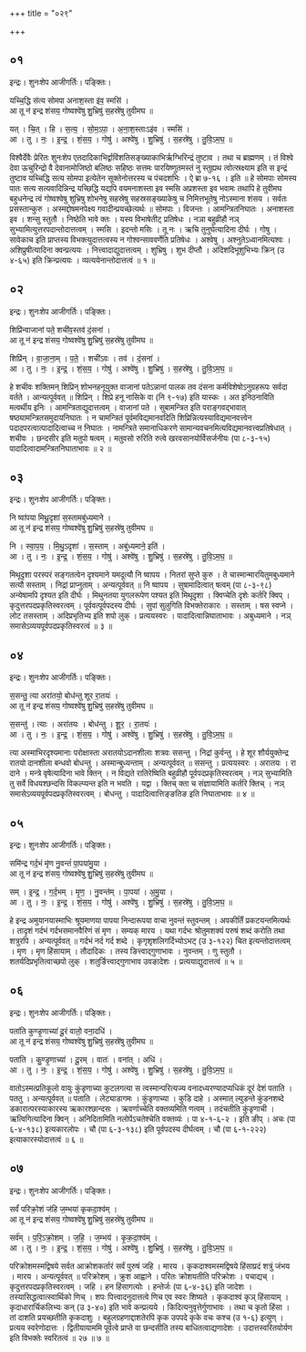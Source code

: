 +++
title = "०२९"

+++


## ०१
इन्द्रः। शुनःशेप आजीगर्तिः। पङ्क्तिः।

यच्चि॒द्धि स॑त्य सोमपा अनाश॒स्ता इ॑व॒ स्मसि॑ ।  
आ तू न॑ इन्द्र शंसय॒ गोष्वश्वे॑षु शु॒भ्रिषु॑ स॒हस्रे॑षु तुवीमघ ॥

यत् । चि॒त् । हि । स॒त्य॒ । सो॒म॒ऽपा॒ । अ॒ना॒श॒स्ताःऽइ॑व । स्मसि॑ ।  
आ । तु । नः॒ । इ॒न्द्र॒ । शं॒स॒य॒ । गोषु॑ । अश्वे॑षु । शु॒भ्रिषु॑ । स॒हस्रे॑षु । तु॒वि॒ऽम॒घ॒ ॥

विश्वैर्देवैः प्रेरितः शुनःशेप एतदादिकाभिर्द्वाविंशतिसङ्ख्याकाभिर्ऋग्भिरिन्द्रं तुष्टाव । तथा च ब्राह्मणम् । तं विश्वे देवा ऊचुरिन्द्रो वै देवानामोजिष्ठो बलिष्ठः सहिष्ठः सत्तमः पारयिष्णुतमस्तं नु स्तुह्यथ त्वोत्स्रक्ष्याम इति स इन्द्रं तुष्टाव यच्चिद्धि सत्य सोमपा इत्येतेन सूक्तेनोत्तरस्य च पंचदशभिः । ऐ ब्रा ७-१६ । इति ॥ हे सोमपाः सोमस्य पातः सत्य सत्यवादिन्निन्द्र यच्छिद्धि यद्यपि वयमनाशस्ता इव स्मसि अप्रशस्ता इव भवामः तथापि हे तुवीमघ बहुधनेन्द्र त्वं गोष्वश्वेषु शुभ्रिषु शोभनेषु सहस्रेषु सहस्रसङ्ख्याकेषु च निमित्तभूतेषु नोऽस्माना शंसय । सर्वतः प्रसस्तान्कुरु । अस्मद्दोषमनपेक्ष्य गवादीन्प्रयच्छेत्यर्थः ॥ सोमपाः । विजन्तः । आमन्त्रितनिघातः । अनाशस्ता इव । शन्सु स्तुतौ । निष्ठेति भावे क्तः । यस्य विभाषेतीट् प्रतिषेधः । नञा बहुव्रीहौ नञ् सुभ्यामित्युत्तरपदान्तोदात्तत्वम् । स्मसि । इदन्तो मसिः । तू नः । ऋचि तुनुघेत्यादिना दीर्घः । गोषु । सावेकाच इति प्राप्तस्य विभक्त्युदात्तत्वस्य न गोश्वन्साववर्णेति प्रतिषेधः । अश्वेषु । अश्नुतेऽध्वानमित्यश्वः । अशिप्रुषीत्यादिना क्वन्प्रत्ययः । नित्त्वादाद्युदात्तत्वम् । शुभ्रिषु । शुभ दीप्तौ । अदिशदिभूशुभिभ्यः क्रिन् (उ ४-६५) इति क्रिन्प्रत्ययः । व्यत्ययेनान्तोदात्तत्वं ॥ १ ॥

## ०२
इन्द्रः। शुनःशेप आजीगर्तिः। पङ्क्तिः।

शिप्रि॑न्वाजानां पते॒ शची॑व॒स्तव॑ दं॒सना॑ ।  
आ तू न॑ इन्द्र शंसय॒ गोष्वश्वे॑षु शु॒भ्रिषु॑ स॒हस्रे॑षु तुवीमघ ॥

शिप्रि॑न् । वा॒जा॒ना॒म् । प॒ते॒ । शची॑ऽवः । तव॑ । दं॒सना॑ ।  
आ । तु । नः॒ । इ॒न्द्र॒ । शं॒स॒य॒ । गोषु॑ । अश्वे॑षु । शु॒भ्रिषु॑ । स॒हस्रे॑षु । तु॒वि॒ऽम॒घ॒ ॥

हे शचीवः शक्तिमन् शिप्रिन् शोभनहनूयुक्त वाजानां पतेऽन्नानां पालक तव दंसना कर्मविशेषोऽनुग्रहरूपः सर्वदा वर्तते । आन्यत्पूर्ववत् ॥ शिप्रिन् । शिप्रे हनू नासिके वा (नि ९-१७) इति यास्कः । अत इनिठनाविति मत्वर्थीय इनिः । आमन्त्रिताद्युदात्तत्वम् । वाजानां पते । सुबामन्त्रित इति पराङ्गवद्भावात् षष्ठ्यामन्त्रितसमुदायनिघातः । न चामन्त्रितं पूर्वमविद्यमानवदिति शिप्रिन्नित्यस्याविद्यमानवत्त्वेन पदादपरत्वात्पादादित्वाच्च न निघातः । नामन्त्रिते समानाधिकरणे सामान्यवचनमित्यविद्यमानवत्त्वप्रतिषेधात् । शचीवः । छन्दसीर इति मतुपो षत्वम् । मतुवसो रुरिति रुत्वे खरवसानयोर्विसर्जनीयः (पा ८-३-१५) पादादित्वादामन्त्रितनिघाताभावः ॥ २ ॥

## ०३
इन्द्रः। शुनःशेप आजीगर्तिः। पङ्क्तिः।

नि ष्वा॑पया मिथू॒दृशा॑ स॒स्तामबु॑ध्यमाने ।  
आ तू न॑ इन्द्र शंसय॒ गोष्वश्वे॑षु शु॒भ्रिषु॑ स॒हस्रे॑षु तुवीमघ ॥

नि । स्वा॒प॒य॒ । मि॒थु॒ऽदृशा॑ । स॒स्ताम् । अबु॑ध्यमाने॒ इति॑ ।  
आ । तु । नः॒ । इ॒न्द्र॒ । शं॒स॒य॒ । गोषु॑ । अश्वे॑षु । शु॒भ्रिषु॑ । स॒हस्रे॑षु । तु॒वि॒ऽम॒घ॒ ॥

मिथूदृशा परस्परं सङ्गतत्वेन दृश्यमाने यमदूत्यौ नि ष्वापय । नितरां सुप्ते कुरु । ते चास्मान्मारयितुमबुध्यमाने सत्यौ सस्ताम् । निद्रां प्राप्नुताम् । अन्यत्पूर्ववत् ॥ नि ष्वापय । सुषामादित्वात् षत्वम् (पा ८-३-९८) अन्येषामपि दृश्यत इति दीर्घः । मिथुनतया युगलरूपेण पश्यत इति मिथूदृशा । क्विप्चेति दृशेः कर्तरि क्विप् । कृदुत्तरपदप्रकृतिस्वरत्वम् । पूर्ववत्पूर्वपदस्य दीर्घः । सुपां सुलुगिति विभक्तेराकारः । सस्ताम् । षस स्वप्ने । लोट तसस्ताम् । अदिप्रभृतिभ्य इति शपो लुक् । प्रत्ययस्वरः । पादादित्वान्निघाताभावः । अबुध्यमाने । नञ् समासेऽव्ययपूर्वपदप्रकृतिस्वरत्वं ॥ ३ ॥

## ०४
इन्द्रः। शुनःशेप आजीगर्तिः। पङ्क्तिः।

स॒सन्तु॒ त्या अरा॑तयो॒ बोध॑न्तु शूर रा॒तयः॑ ।  
आ तू न॑ इन्द्र शंसय॒ गोष्वश्वे॑षु शु॒भ्रिषु॑ स॒हस्रे॑षु तुवीमघ ॥

स॒सन्तु॑ । त्याः । अरा॑तयः । बोध॑न्तु । शू॒र॒ । रा॒तयः॑ ।  
आ । तु । नः॒ । इ॒न्द्र॒ । शं॒स॒य॒ । गोषु॑ । अश्वे॑षु । शु॒भ्रिषु॑ । स॒हस्रे॑षु । तु॒वि॒ऽम॒घ॒ ॥

त्या अस्माभिरदृश्यमानाः परोक्षास्ता अरातयोऽदानशीलाः शत्रवः ससन्तु । निद्रां कुर्वन्तु । हे शूर शौर्ययुक्तेन्द्र रातयो दानशीला बन्धवो बोधन्तु । अस्मान्बुध्यन्ताम् । अन्यत्पूर्ववत् ॥ ससन्तु । प्रत्ययस्वरः । अरातयः । रा दाने । मन्त्रे वृषेत्यादिना भावे क्तिन् । न विद्यते रातिरेष्विति बहुव्रीहौ पूर्वपदप्रकृतिस्वरत्वम् । नञ् सुभ्यामिति तु सर्वे विधयश्छन्दसि विकल्प्यन्त इति न भवति । यद्वा । क्तिच् क्ता च संज्ञायामिति कर्तरि क्तिच् । नञ् समासेऽव्ययपूर्वपदप्रकृतिस्वरत्वम् । बोधन्तु । पादादित्वात्तिङ्ङतिङ इति निघाताभावः ॥ ४ ॥

## ०५
इन्द्रः। शुनःशेप आजीगर्तिः। पङ्क्तिः।

समि॑न्द्र गर्द॒भं मृ॑ण नु॒वन्तं॑ पा॒पया॑मु॒या ।  
आ तू न॑ इन्द्र शंसय॒ गोष्वश्वे॑षु शु॒भ्रिषु॑ स॒हस्रे॑षु तुवीमघ ॥

सम् । इ॒न्द्र॒ । ग॒र्द॒भम् । मृ॒ण॒ । नु॒वन्त॑म् । पा॒पया॑ । अ॒मु॒या ।  
आ । तु । नः॒ । इ॒न्द्र॒ । शं॒स॒य॒ । गोषु॑ । अश्वे॑षु । शु॒भ्रिषु॑ । स॒हस्रे॑षु । तु॒वि॒ऽम॒घ॒ ॥

हे इन्द्र अमुयानयास्माभिः श्रूयमाणया पापया निन्दारूपया वाचा नुवन्तं स्तुवन्तम् । अपकीर्तिं प्रकटयन्तमित्यर्थः । तादृशं गर्दभं गर्दभसमानवैरिणं सं मृण । सम्यक् मारय । यथा गर्दभः श्रोतुमशक्यं परुषं शब्दं करोति तथा शत्रुरपि । अन्यत्पूर्ववत् ॥ गर्दभं नर्द गर्द शब्दे । कृगृशृशलिगर्दिभ्योऽभट् (उ ३-१२२) चित इत्यन्तोदात्तत्वम् । मृण । मृण हिंसायाम् । तौदादिकः । तस्य ङित्त्वाद्गुणाभावः । नुवन्तम् । णु स्तुतौ । शतर्यदिप्रभृतित्वाच्छपो लुक् । शतुर्ङित्त्वाद्गुणाभाव उवङादेशः । प्रत्ययाद्युदात्तत्वं ॥ ५ ॥

## ०६
इन्द्रः। शुनःशेप आजीगर्तिः। पङ्क्तिः।

पता॑ति कुण्डृ॒णाच्या॑ दू॒रं वातो॒ वना॒दधि॑ ।  
आ तू न॑ इन्द्र शंसय॒ गोष्वश्वे॑षु शु॒भ्रिषु॑ स॒हस्रे॑षु तुवीमघ ॥

पता॑ति । कु॒ण्डृ॒णाच्या॑ । दू॒रम् । वातः॑ । वना॑त् । अधि॑ ।  
आ । तु । नः॒ । इ॒न्द्र॒ । शं॒स॒य॒ । गोषु॑ । अश्वे॑षु । शु॒भ्रिषु॑ । स॒हस्रे॑षु । तु॒वि॒ऽम॒घ॒ ॥

वातोऽस्मत्प्रतिकूलो वायुः कुंडृणाच्या कुटलगत्या स त्वस्मान्परित्यज्य वनादध्यरण्यादप्यधिकं दूरं देशं पताति । पततु । अन्यत्पूर्ववत् ॥ पताति । लेट्याडागमः । कुंडृणाच्या । कुडि दाहे । अस्मात् ल्युडन्ते कुंडनशब्दे डकारात्परस्याकारस्य ऋकारश्छान्दसः । ऋवर्णाच्चेति वक्तव्यमिति णत्वम् । तदंचतीति कुंडृणाची । ऋत्विगित्यादिना क्विन् । अनिदितामिति नलोपेंऽचतेश्चेति वक्तव्यंः । पा ४-१-६-२ । इति ङीप् । अचः (पा ६-४-१३८) इत्यकारलोपः । चौ (पा ६-३-१३८) इति पूर्वपदस्य दीर्घत्वम् । चौ (पा ६-१-२२२) इत्याकारस्योदात्तत्वं ॥ ६ ॥

## ०७
इन्द्रः। शुनःशेप आजीगर्तिः। पङ्क्तिः।

सर्वं॑ परिक्रो॒शं ज॑हि ज॒म्भया॑ कृकदा॒श्व॑म् ।  
आ तू न॑ इन्द्र शंसय॒ गोष्वश्वे॑षु शु॒भ्रिषु॑ स॒हस्रे॑षु तुवीमघ ॥

सर्व॑म् । प॒रि॒ऽक्रो॒शम् । ज॒हि॒ । ज॒म्भय॑ । कृ॒क॒दा॒श्व॑म् ।  
आ । तु । नः॒ । इ॒न्द्र॒ । शं॒स॒य॒ । गोषु॑ । अश्वे॑षु । शु॒भ्रिषु॑ । स॒हस्रे॑षु । तु॒वि॒ऽम॒घ॒ ॥

परिक्रोशमस्मद्विषये सर्वत आक्रोशकर्तारं सर्वं पुरुषं जहि । मारय । कृकदाश्वमस्मद्विषये हिंसाप्रदं शत्रुं जंभय । मारय । अन्यत्पूर्ववत् ॥ परिक्रोशम् । क्रुश आह्वाने । परितः क्रोशयतीति परिक्रोशः । पचाद्यच् । कृदुत्तरपदप्रकृतिस्वरत्वम् । जहि । हन हिंसागत्योः । हन्तेर्जः (पा ६-४-३६) इति जादेशः । तस्यासिद्धत्वात्स्वार्थिको णिच् । शपः पित्त्वादनुदात्तत्वे णिच एव स्वरः शिष्यते । कृकदाश्वं कृञ् हिंसायाम् । कृदाधारार्चिकलिभ्यः कन् (उ ३-४०) इति भावे कन्प्रत्यये । किदित्यनुवृत्तेर्गुणाभावः । तथा च कृतो हिंसा । तां दाशति प्रयच्छतीति कृकदाशुः । बहुलग्रहणाद्दाशतेरपि कृक उपपदे कृके वचः कश्च (उ १-६) इत्युण् । प्रत्यय स्वरेणोदात्तः । द्वितीयायाममि पूर्वत्वे प्राप्ते वा छन्दसीति तस्य बाधितत्वाद्यणादेशः । उदात्तस्वरितयोर्यण इति विभक्तेः स्वरितत्वं ॥ २७ ॥ ७ ॥